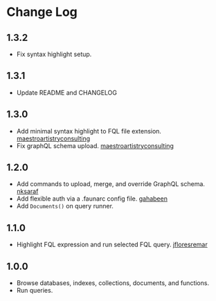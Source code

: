 # Change Log

## 1.3.2

* Fix syntax highlight setup.

## 1.3.1

* Update README and CHANGELOG

## 1.3.0

* Add minimal syntax highlight to FQL file extension. [maestroartistryconsulting](https://github.com/maestroartistryconsulting)
* Fix graphQL schema upload. [maestroartistryconsulting](https://github.com/maestroartistryconsulting)

## 1.2.0

* Add commands to upload, merge, and override GraphQL schema. [nksaraf](https://github.com/nksaraf)
* Add flexible auth via a .faunarc config file. [gahabeen](https://github.com/gahabeen)
* Add `Documents()` on query runner.

## 1.1.0

* Highlight FQL expression and run selected FQL query. [jfloresremar](https://github.com/jfloresremar)

## 1.0.0

* Browse databases, indexes, collections, documents, and functions.
* Run queries.